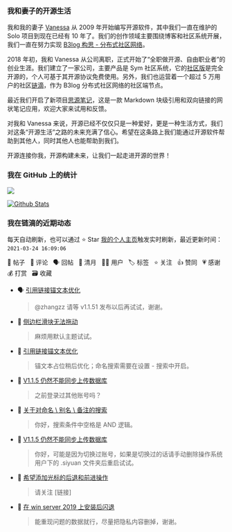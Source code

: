 ### 我和妻子的开源生活

我和我的妻子 [Vanessa](https://github.com/Vanessa219) 从 2009 年开始编写开源软件，其中我们一直在维护的 Solo 项目到现在已经有 10 年了。我们的创作领域主要围绕博客和社区系统开展，我们一直在努力实现 [B3log 构思 - 分布式社区网络](https://ld246.com/article/1546941897596)。

2018 年初，我和 Vanessa 从公司离职，正式开始了“全职做开源、自由职业者”的创业生涯。我们建立了一家公司，主要产品是 Sym 社区系统，它的[社区版](https://github.com/88250/symphony)是完全开源的，个人可基于其开源协议免费使用。另外，我们也运营着一个超过 5 万用户的社区[链滴](https://ld246.com)，作为 B3log 分布式社区网络的社区端节点。

最近我们开启了新项目[思源笔记](https://github.com/siyuan-note/siyuan)，这是一款 Markdown 块级引用和双向链接的网状笔记应用，欢迎大家来试用和反馈。

对我和 Vanessa 来说，开源已经不仅仅只是一种爱好，更是一种生活方式，我们对这条“开源生活”之路的未来充满了信心。希望在这条路上我们能通过开源软件帮助到其他人，同时其他人也能帮助到我们。

开源连接你我，开源构建未来，让我们一起走进开源的世界！

### 我在 GitHub 上的统计

<a title="Hits" target="_blank" href="https://github.com/88250/88250"><img src="https://hits.b3log.org/88250/88250.svg"></a>

[![Github Stats](https://github-readme-stats.vercel.app/api?username=88250&theme=tokyonight&show_icons=true)](https://github.com/88250)

<!--events start -->

### 我在链滴的近期动态

每天自动刷新，也可以通过 ⭐️ Star [我的个人主页](https://github.com/88250/88250)触发实时刷新，最近更新时间：`2021-03-24 16:09:06`

📝 帖子 &nbsp; 💬 评论 &nbsp; 🗣 回帖 &nbsp; 🌙 清月 &nbsp; 👨‍💻 用户 &nbsp; 🏷️ 标签 &nbsp; ⭐️ 关注 &nbsp; 👍 赞同 &nbsp; 💗 感谢 &nbsp; 💰 打赏 &nbsp; 🗃 收藏

* 🗣 [引用链接锚文本优化](https://ld246.com/article/1616564580740/comment/1616571030900#comments)

  > @zhangzz 请等 v1.1.51 发布以后再试试，谢谢。
* 💬 [侧边栏滑块无法拖动](https://ld246.com/article/1616572379929/comment/1616573094328#comments)

  > 麻烦用默认主题试试。
* 💬 [引用链接锚文本优化](https://ld246.com/article/1616564580740/comment/1616571030900#comments)

  > 锚文本占位稍后优化；命名搜索需要在设置 - 搜索中开启。
* 💬 [V1.1.5 仍然不能同步上传数据库](https://ld246.com/article/1616555438043/comment/1616570288504#comments)

  > 之前登录过其他账号吗？
* 💬 [关于对命名 \ 别名 \ 备注的搜索](https://ld246.com/article/1616555446462/comment/1616557597304#comments)

  > 你好，搜索条件中空格是 AND 逻辑。
* 💬 [V1.1.5 仍然不能同步上传数据库](https://ld246.com/article/1616555438043/comment/1616557499137#comments)

  > 你好，可能是因为切换过账号，如果是切换过的话请手动删除操作系统用户下的 .siyuan 文件夹后重启试试。
* 💬 [希望添加光标的后退和前进操作](https://ld246.com/article/1616550426244/comment/1616557313130#comments)

  > 请关注 [链接]
* 💬 [在 win server 2019 上安装后闪退](https://ld246.com/article/1616393192335/comment/1616552428199#comments)

  > 能重现问题的数据就行，尽量把隐私内容删掉，谢谢。


<!--events end -->
